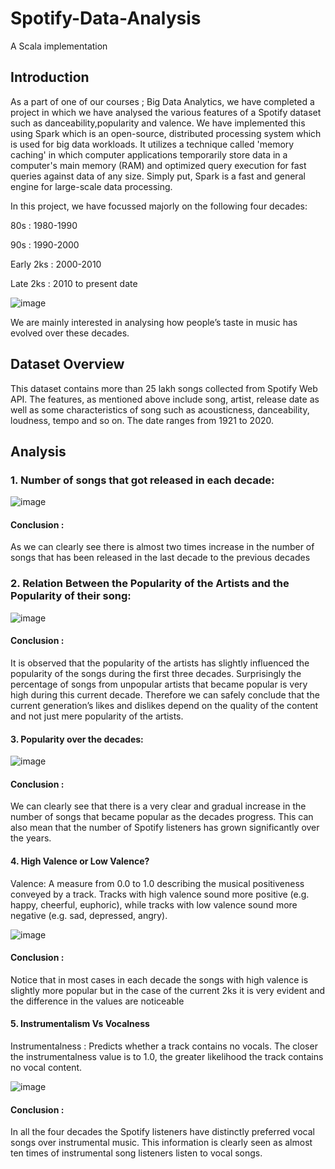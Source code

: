 # Spotify-Data-Analysis
A Scala implementation

## Introduction 

As a part of one of our courses ; Big Data Analytics, we have completed a project in which we have analysed the various features of a Spotify dataset such as danceability,popularity and valence. We have implemented this using Spark which is an open-source, distributed processing system which is used for big data workloads. It utilizes a technique called 'memory caching' in which computer applications temporarily store data in a computer's main memory (RAM) and optimized query execution for fast queries against data of any size. Simply put, Spark is a fast and general engine for large-scale data processing.

In this project, we have focussed majorly on the following four decades:

80s : 1980-1990

90s : 1990-2000

Early 2ks : 2000-2010

Late 2ks : 2010 to present date


![image](https://user-images.githubusercontent.com/65705774/121775701-d7c5b480-cba6-11eb-8505-72f4a812efdd.png)

We are mainly interested in analysing how people’s taste in music has evolved over these decades.


## Dataset Overview

This dataset contains more than 25 lakh songs collected from Spotify Web API. The features, as mentioned above include song, artist, release date as well as some characteristics of song such as acousticness, danceability, loudness, tempo and so on. The date ranges from 1921 to 2020.

## Analysis
### 1. Number of songs that got released in each decade:

![image](https://user-images.githubusercontent.com/65705774/121775789-4c005800-cba7-11eb-9cac-8ab021e9b8be.png)

#### Conclusion : 
As we can clearly see there is almost two times increase in the number of songs that has been released in the last decade to the previous decades

### 2. Relation Between the Popularity of the Artists and the Popularity of their song:

![image](https://user-images.githubusercontent.com/65705774/121775879-a00b3c80-cba7-11eb-9452-a6fdb5f1a6e1.png)

#### Conclusion : 
It is observed that the popularity of the artists has slightly influenced the popularity of the songs during the first three decades. Surprisingly the percentage of songs from unpopular artists that became popular is very high during this current decade. Therefore we can safely conclude that the current generation’s likes and dislikes depend on the quality of the content and not just mere popularity of the artists.

#### 3. Popularity over the decades:

![image](https://user-images.githubusercontent.com/65705774/121776643-a13e6880-cbab-11eb-912f-539efbb78ef7.png)

#### Conclusion : 
We can clearly see that there is a very clear and gradual increase in the number of songs that became popular as the decades progress. This can also mean that the number of Spotify listeners has grown significantly over the years.

#### 4. High Valence or Low Valence?

Valence: 
  A measure from 0.0 to 1.0 describing the musical positiveness conveyed by a track. Tracks with high valence sound more positive (e.g. happy, cheerful, euphoric), while tracks with low valence sound more negative (e.g. sad, depressed, angry).
  
 ![image](https://user-images.githubusercontent.com/65705774/121776913-0e9ec900-cbad-11eb-848c-4125e395cfbc.png)
 
#### Conclusion : 
 Notice that in most cases in each decade the songs with high valence is slightly more popular but in the case of the current 2ks it is very evident and the difference in the values are noticeable
 
#### 5. Instrumentalism Vs Vocalness

Instrumentalness :
Predicts whether a track contains no vocals. The closer the instrumentalness value is to 1.0, the greater likelihood the track contains no vocal content.

![image](https://user-images.githubusercontent.com/65705774/121777095-f24f5c00-cbad-11eb-9d47-59f83d7aa1bc.png)

#### Conclusion : 	
In all the four decades the Spotify listeners have distinctly preferred vocal songs over instrumental music. This information is clearly seen as almost ten times of instrumental song listeners listen to vocal songs.



